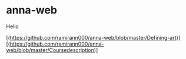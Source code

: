# anna-web


Hello

[(https://github.com/ramirann000/anna-web/blob/master/Defining-art)]
[(https://github.com/ramirann000/anna-web/blob/master/Coursedescription)]
